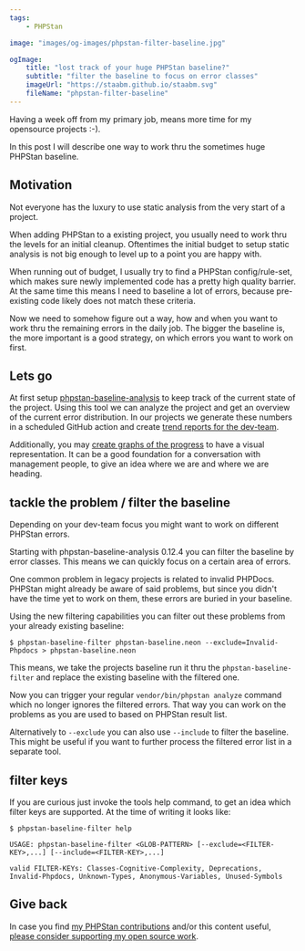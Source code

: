```yaml
---
tags:
    - PHPStan

image: "images/og-images/phpstan-filter-baseline.jpg"

ogImage:
    title: "lost track of your huge PHPStan baseline?"
    subtitle: "filter the baseline to focus on error classes"
    imageUrl: "https://staabm.github.io/staabm.svg"
    fileName: "phpstan-filter-baseline"
---
```


Having a week off from my primary job, means more time for my opensource projects :-).

In this post I will describe one way to work thru the sometimes huge PHPStan baseline.

## Motivation

Not everyone has the luxury to use static analysis from the very start of a project.

When adding PHPStan to a existing project, you usually need to work thru the levels for an initial cleanup.
Oftentimes the initial budget to setup static analysis is not big enough to level up to a point you are happy with.

When running out of budget, I usually try to find a PHPStan config/rule-set,
which makes sure newly implemented code has a pretty high quality barrier.
At the same time this means I need to baseline a lot of errors, because pre-existing code likely does not match these criteria.

Now we need to somehow figure out a way, how and when you want to work thru the remaining errors in the daily job.
The bigger the baseline is, the more important is a good strategy, on which errors you want to work on first.

## Lets go

At first setup [phpstan-baseline-analysis](https://staabm.github.io/2022/07/04/phpstan-baseline-analysis.html) to keep track of the current state of the project.
Using this tool we can analyze the project and get an overview of the current error distribution.
In our projects we generate these numbers in a scheduled GitHub action and create [trend reports for the dev-team](https://github.com/staabm/phpstan-baseline-analysis#example-trend-analysis).

Additionally, you may [create graphs of the progress](https://github.com/staabm/phpstan-baseline-analysis#example-graph-analysis) to have a visual representation.
It can be a good foundation for a conversation with management people, to give an idea where we are and where we are heading.


## tackle the problem / filter the baseline

Depending on your dev-team focus you might want to work on different PHPStan errors.

Starting with phpstan-baseline-analysis 0.12.4 you can filter the baseline by error classes.
This means we can quickly focus on a certain area of errors.

One common problem in legacy projects is related to invalid PHPDocs.
PHPStan might already be aware of said problems, but since you didn't have the time yet to work on them, these errors are buried in your baseline.

Using the new filtering capabilities you can filter out these problems from your already existing baseline:

```
$ phpstan-baseline-filter phpstan-baseline.neon --exclude=Invalid-Phpdocs > phpstan-baseline.neon
```

This means, we take the projects baseline run it thru the `phpstan-baseline-filter` and replace the existing baseline with the filtered one.

Now you can trigger your regular `vendor/bin/phpstan analyze` command which no longer ignores the filtered errors.
That way you can work on the problems as you are used to based on PHPStan result list.

Alternatively to `--exclude` you can also use `--include` to filter the baseline.
This might be useful if you want to further process the filtered error list in a separate tool.

## filter keys

If you are curious just invoke the tools help command, to get an idea which filter keys are supported.
At the time of writing it looks like:

```
$ phpstan-baseline-filter help

USAGE: phpstan-baseline-filter <GLOB-PATTERN> [--exclude=<FILTER-KEY>,...] [--include=<FILTER-KEY>,...]

valid FILTER-KEYs: Classes-Cognitive-Complexity, Deprecations, Invalid-Phpdocs, Unknown-Types, Anonymous-Variables, Unused-Symbols
```


## Give back

In case you find [my PHPStan contributions](https://github.com/phpstan/phpstan-src/pulls?q=is%3Apr+sort%3Aupdated-desc+author%3Astaabm+is%3Amerged) and/or this content useful, [please consider supporting my open source work](https://github.com/sponsors/staabm).

